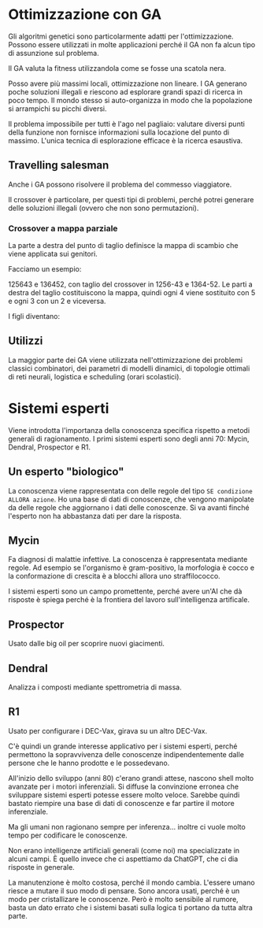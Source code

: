 # Ottimizzazione con GA

Gli algoritmi genetici sono particolarmente adatti per l'ottimizzazione. Possono essere utilizzati in molte
applicazioni perché il GA non fa alcun tipo di assunzione sul problema.

Il GA valuta la fitness utilizzandola come se fosse una scatola nera.

Posso avere più massimi locali, ottimizzazione non lineare. I GA generano poche soluzioni illegali e riescono
ad esplorare grandi spazi di ricerca in poco tempo.
Il mondo stesso si auto-organizza in modo che la popolazione si arrampichi su picchi diversi.

Il problema impossibile per tutti è l'ago nel pagliaio: valutare diversi punti della funzione non fornisce informazioni
sulla locazione del punto di massimo. L'unica tecnica di esplorazione efficace è la ricerca esaustiva.

## Travelling salesman

Anche i GA possono risolvere il problema del commesso viaggiatore.

Il crossover è particolare, per questi tipi di problemi, perché potrei generare delle soluzioni illegali (ovvero
che non sono permutazioni).

### Crossover a mappa parziale

La parte a destra del punto di taglio definisce la mappa di scambio che viene applicata sui genitori.

Facciamo un esempio:

125643 e 136452, con taglio del crossover in 1256-43 e 1364-52.
Le parti a destra del taglio costituiscono la mappa, quindi ogni 4 viene sostituito con 5 e ogni 3 con un 2 e viceversa.

I figli diventano: 

## Utilizzi

La maggior parte dei GA viene utilizzata nell'ottimizzazione dei problemi classici combinatori, dei parametri di
modelli dinamici, di topologie ottimali di reti neurali, logistica e scheduling (orari scolastici).

# Sistemi esperti

Viene introdotta l'importanza della conoscenza specifica rispetto a metodi generali di ragionamento.
I primi sistemi esperti sono degli anni 70: Mycin, Dendral, Prospector e R1.

## Un esperto "biologico"

La conoscenza viene rappresentata con delle regole del tipo `SE condizione ALLORA azione`.
Ho una base di dati di conoscenze, che vengono manipolate da delle regole che aggiornano i dati delle conoscenze.
Si va avanti finché l'esperto non ha abbastanza dati per dare la risposta.

## Mycin

Fa diagnosi di malattie infettive. La conoscenza è rappresentata mediante regole. Ad esempio se l'organismo è
gram-positivo, la morfologia è cocco e la conformazione di crescita è a blocchi allora uno straffilococco.

I sistemi esperti sono un campo promettente, perché avere un'AI che dà risposte è spiega perché è la frontiera del
lavoro sull'intelligenza artificale.

## Prospector

Usato dalle big oil per scoprire nuovi giacimenti.

## Dendral

Analizza i composti mediante spettrometria di massa.

## R1

Usato per configurare i DEC-Vax, girava su un altro DEC-Vax.

C'è quindi un grande interesse applicativo per i sistemi esperti, perché permettono la sopravvivenza delle conoscenze
indipendentemente dalle persone che le hanno prodotte e le possedevano.

All'inizio dello sviluppo (anni 80) c'erano grandi attese, nascono shell molto avanzate per i motori inferenziali.
Si diffuse la convinzione erronea che sviluppare sistemi esperti potesse essere molto veloce. Sarebbe quindi bastato
riempire una base di dati di conoscenze e far partire il motore inferenziale.

Ma gli umani non ragionano sempre per inferenza... inoltre ci vuole molto tempo per codificare le conoscenze.

Non erano intelligenze artificiali generali (come noi) ma specializzate in alcuni campi. È quello invece che ci
aspettiamo da ChatGPT, che ci dia risposte in generale.

La manutenzione è molto costosa, perché il mondo cambia. L'essere umano riesce a mutare il suo modo di pensare.
Sono ancora usati, perché è un modo per cristallizare le conoscenze. Però è molto sensibile al rumore, basta un dato
errato che i sistemi basati sulla logica ti portano da tutta altra parte.
